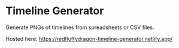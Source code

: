 # Timeline Generator

Generate PNGs of timelines from spreadsheets or CSV files.

Hosted here: https://redfluffydragon-timeline-generator.netlify.app/
